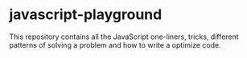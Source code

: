 # javascript-playground
This repository contains all the JavaScript one-liners, tricks, different patterns of solving a problem and how to write a optimize code.
